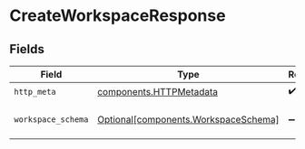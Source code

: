 # CreateWorkspaceResponse


## Fields

| Field                                                                              | Type                                                                               | Required                                                                           | Description                                                                        |
| ---------------------------------------------------------------------------------- | ---------------------------------------------------------------------------------- | ---------------------------------------------------------------------------------- | ---------------------------------------------------------------------------------- |
| `http_meta`                                                                        | [components.HTTPMetadata](../../models/components/httpmetadata.md)                 | :heavy_check_mark:                                                                 | N/A                                                                                |
| `workspace_schema`                                                                 | [Optional[components.WorkspaceSchema]](../../models/components/workspaceschema.md) | :heavy_minus_sign:                                                                 | The created workspace                                                              |